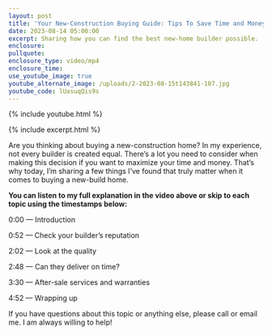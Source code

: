 ```yaml
---
layout: post
title: 'Your New-Construction Buying Guide: Tips To Save Time and Money'
date: 2023-08-14 05:00:00
excerpt: Sharing how you can find the best new-home builder possible.
enclosure:
pullquote:
enclosure_type: video/mp4
enclosure_time:
use_youtube_image: true
youtube_alternate_image: /uploads/2-2023-08-15t143841-107.jpg
youtube_code: lUasuqQis9s
---
```

{% include youtube.html %}

{% include excerpt.html %}

Are you thinking about buying a new-construction home? In my experience, not every builder is created equal. There’s a lot you need to consider when making this decision if you want to maximize your time and money. That’s why today, I’m sharing a few things I’ve found that truly matter when it comes to buying a new-build home.&nbsp;

**You can listen to my full explanation in the video above or skip to each topic using the timestamps below:**

0:00 — Introduction&nbsp;

0:52 — Check your builder’s reputation&nbsp;

2:02 — Look at the quality&nbsp;

2:48 — Can they deliver on time?

3:30 — After-sale services and warranties

4:52 — Wrapping up

If you have questions about this topic or anything else, please call or email me. I am always willing to help!